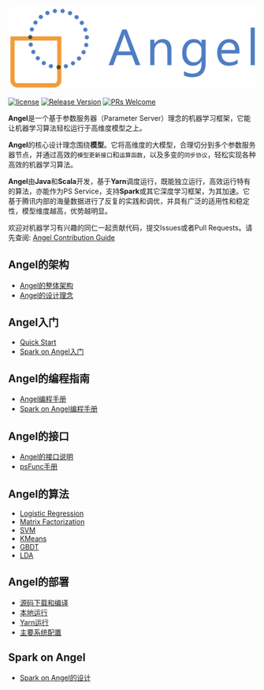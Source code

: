 ![](assets/angel_logo.png)


[![license](http://img.shields.io/badge/license-BSD3-brightgreen.svg?style=flat)](https://github.com/tencent/angel/blob/master/LICENSE)
[![Release Version](https://img.shields.io/badge/release-1.0.0-red.svg)](https://github.com/tencent/angel/releases) 
[![PRs Welcome](https://img.shields.io/badge/PRs-welcome-brightgreen.svg)](https://github.com/tencent/angel/pulls)


**Angel**是一个基于参数服务器（Parameter Server）理念的机器学习框架，它能让机器学习算法轻松运行于高维度模型之上。

**Angel**的核心设计理念围绕**模型**。它将高维度的大模型，合理切分到多个参数服务器节点，并通过高效的`模型更新接口`和`运算函数`，以及多变的`同步协议`，轻松实现各种高效的机器学习算法。

**Angel**由**Java**和**Scala**开发，基于**Yarn**调度运行，既能独立运行，高效运行特有的算法，亦能作为PS Service，支持**Spark**或其它深度学习框架，为其加速。它基于腾讯内部的海量数据进行了反复的实践和调优，并具有广泛的适用性和稳定性，模型维度越高，优势越明显。

欢迎对机器学习有兴趣的同仁一起贡献代码，提交Issues或者Pull Requests。请先查阅: [Angel Contribution Guide]()

## Angel的架构

* [Angel的整体架构](./docs/design/architecture.md)
* [Angel的设计理念](./docs/design/design.md)

## Angel入门
* [Quick Start](./docs/tutorials/angel_ps_quick_start.md/)
* [Spark on Angel入门](./docs/tutorials/spark_on_angel_quick_start.md)


## Angel的编程指南

* [Angel编程手册](./docs/programmers_guide/angel_programing_guide.md)
* [Spark on Angel编程手册](./docs/programmers_guide/spark_on_angel_programing_guide.md)

## Angel的接口

* [Angel的接口说明](./docs/apis/interface_api.md)
* [psFunc手册](./docs/design/psf_develop.md)

## Angel的算法

* [Logistic Regression](./docs/algo/lr_on_angel.md)
* [Matrix Factorization](./docs/algo/mf_on_angel.md)
* [SVM](./docs/algo/svm_on_angel.md)
* [KMeans](./docs/algo/kmeans_on_angel.md)
* [GBDT](./docs/algo/gbdt_on_angel.md)
* [LDA](./docs/algo/lda_on_angel.md)

## Angel的部署

* [源码下载和编译](./docs/deploy/source_compile.md)
* [本地运行](./docs/deploy/local_run.md)
* [Yarn运行](./docs/deploy/run_on_yarn.md)
* [主要系统配置](./docs/deploy/config_details.md)


## Spark on Angel

* [Spark on Angel的设计](./docs/design/spark_on_angel.md)
